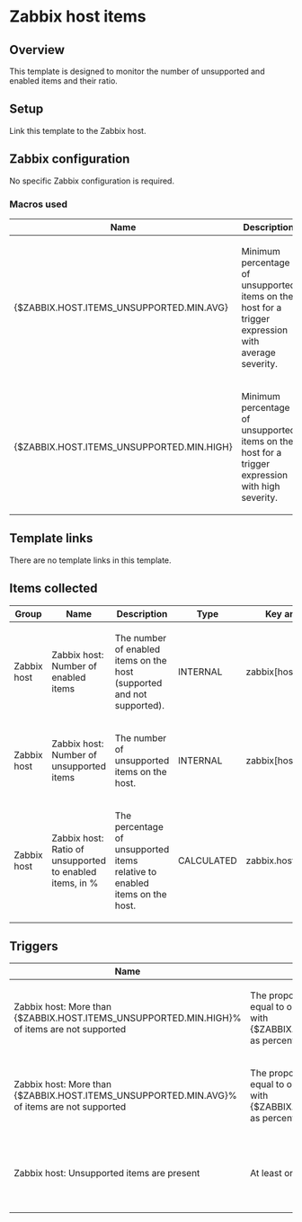 
# Zabbix host items

## Overview

This template is designed to monitor the number of unsupported and enabled items and their ratio.

## Setup

Link this template to the Zabbix host.

## Zabbix configuration

No specific Zabbix configuration is required.

### Macros used

|Name|Description|Default|
|----|-----------|-------|
|{$ZABBIX.HOST.ITEMS_UNSUPPORTED.MIN.AVG} |<p>Minimum percentage of unsupported items on the host for a trigger expression with average severity.</p> |`10` |
|{$ZABBIX.HOST.ITEMS_UNSUPPORTED.MIN.HIGH} |<p>Minimum percentage of unsupported items on the host for a trigger expression with high severity.</p> |`90` |

## Template links

There are no template links in this template.

## Items collected

|Group|Name|Description|Type|Key and additional info|
|-----|----|-----------|----|---------------------|
|Zabbix host |Zabbix host: Number of enabled items |<p>The number of enabled items on the host (supported and not supported).</p> |INTERNAL |zabbix[host,,items] |
|Zabbix host |Zabbix host: Number of unsupported items |<p>The number of unsupported items on the host.</p> |INTERNAL |zabbix[host,,items_unsupported] |
|Zabbix host |Zabbix host: Ratio of unsupported to enabled items, in % |<p>The percentage of unsupported items relative to enabled items on the host.</p> |CALCULATED |zabbix.host.items.ratio |

## Triggers

|Name|Description|Expression|Severity|Dependencies and additional info|
|----|-----------|----|----|----|
|Zabbix host: More than {$ZABBIX.HOST.ITEMS_UNSUPPORTED.MIN.HIGH}% of items are not supported |<p>The proportion of items in an unsupported state is equal to or greater than a certain percentage, used with {$ZABBIX.HOST.ITEMS_UNSUPPORTED.MIN.HIGH} as percentage threshold.</p> |`last(/Zabbix host items/zabbix.host.items.ratio)>={$ZABBIX.HOST.ITEMS_UNSUPPORTED.MIN.HIGH}` |HIGH |**Manual close**: Yes |
|Zabbix host: More than {$ZABBIX.HOST.ITEMS_UNSUPPORTED.MIN.AVG}% of items are not supported |<p>The proportion of items in an unsupported state is equal to or greater than a certain percentage, used with {$ZABBIX.HOST.ITEMS_UNSUPPORTED.MIN.AVG} as percentage threshold.</p> |`last(/Zabbix host items/zabbix.host.items.ratio)>={$ZABBIX.HOST.ITEMS_UNSUPPORTED.MIN.AVG}` |AVERAGE |**Manual close**: Yes<br>**Depends on**:<br><ul><li>Zabbix host: More than {$ZABBIX.HOST.ITEMS_UNSUPPORTED.MIN.HIGH}% of items are not supported</li></ul> |
|Zabbix host: Unsupported items are present |<p>At least one item is in an unsupported state.</p> |`last(/Zabbix host items/zabbix[host,,items_unsupported])>0` |WARNING |**Manual close**: Yes<br>**Depends on**:<br><ul><li>Zabbix host: More than {$ZABBIX.HOST.ITEMS_UNSUPPORTED.MIN.AVG}% of items are not supported</li></ul> |
